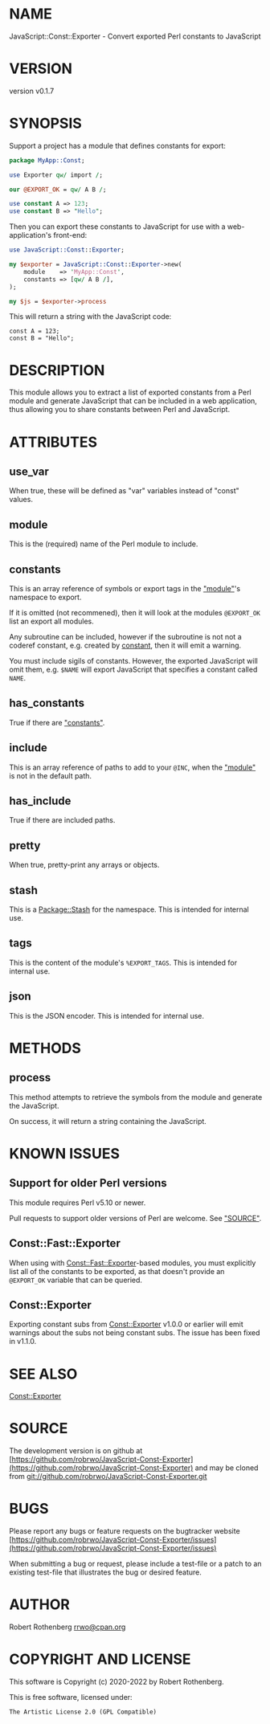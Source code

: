 # NAME

JavaScript::Const::Exporter - Convert exported Perl constants to JavaScript

# VERSION

version v0.1.7

# SYNOPSIS

Support a project has a module that defines constants for export:

```perl
package MyApp::Const;

use Exporter qw/ import /;

our @EXPORT_OK = qw/ A B /;

use constant A => 123;
use constant B => "Hello";
```

Then you can export these constants to JavaScript for use with a
web-application's front-end:

```perl
use JavaScript::Const::Exporter;

my $exporter = JavaScript::Const::Exporter->new(
    module    => 'MyApp::Const',
    constants => [qw/ A B /],
);

my $js = $exporter->process
```

This will return a string with the JavaScript code:

```
const A = 123;
const B = "Hello";
```

# DESCRIPTION

This module allows you to extract a list of exported constants from a
Perl module and generate JavaScript that can be included in a web
application, thus allowing you to share constants between Perl and
JavaScript.

# ATTRIBUTES

## use\_var

When true, these will be defined as "var" variables instead of "const"
values.

## module

This is the (required) name of the Perl module to include.

## constants

This is an array reference of symbols or export tags in the
["module"](#module)'s namespace to export.

If it is omitted (not recommened), then it will look at the modules
`@EXPORT_OK` list an export all modules.

Any subroutine can be included, however if the subroutine is not not a
coderef constant, e.g. created by [constant](https://metacpan.org/pod/constant), then it will emit a
warning.

You must include sigils of constants. However, the exported JavaScript
will omit them, e.g. `$NAME` will export JavaScript that specifies a
constant called `NAME`.

## has\_constants

True if there are ["constants"](#constants).

## include

This is an array reference of paths to add to your `@INC`, when the
["module"](#module) is not in the default path.

## has\_include

True if there are included paths.

## pretty

When true, pretty-print any arrays or objects.

## stash

This is a [Package::Stash](https://metacpan.org/pod/Package%3A%3AStash) for the namespace. This is intended for
internal use.

## tags

This is the content of the module's `%EXPORT_TAGS`. This is intended
for internal use.

## json

This is the JSON encoder. This is intended for internal use.

# METHODS

## process

This method attempts to retrieve the symbols from the module and
generate the JavaScript.

On success, it will return a string containing the JavaScript.

# KNOWN ISSUES

## Support for older Perl versions

This module requires Perl v5.10 or newer.

Pull requests to support older versions of Perl are welcome. See
["SOURCE"](#source).

## Const::Fast::Exporter

When using with [Const::Fast::Exporter](https://metacpan.org/pod/Const%3A%3AFast%3A%3AExporter)-based modules, you must
explicitly list all of the constants to be exported, as that doesn't
provide an `@EXPORT_OK` variable that can be queried.

## Const::Exporter

Exporting constant subs from [Const::Exporter](https://metacpan.org/pod/Const%3A%3AExporter) v1.0.0 or earlier will
emit warnings about the subs not being constant subs. The issue has
been fixed in v1.1.0.

# SEE ALSO

[Const::Exporter](https://metacpan.org/pod/Const%3A%3AExporter)

# SOURCE

The development version is on github at [https://github.com/robrwo/JavaScript-Const-Exporter](https://github.com/robrwo/JavaScript-Const-Exporter)
and may be cloned from [git://github.com/robrwo/JavaScript-Const-Exporter.git](git://github.com/robrwo/JavaScript-Const-Exporter.git)

# BUGS

Please report any bugs or feature requests on the bugtracker website
[https://github.com/robrwo/JavaScript-Const-Exporter/issues](https://github.com/robrwo/JavaScript-Const-Exporter/issues)

When submitting a bug or request, please include a test-file or a
patch to an existing test-file that illustrates the bug or desired
feature.

# AUTHOR

Robert Rothenberg <rrwo@cpan.org>

# COPYRIGHT AND LICENSE

This software is Copyright (c) 2020-2022 by Robert Rothenberg.

This is free software, licensed under:

```
The Artistic License 2.0 (GPL Compatible)
```
